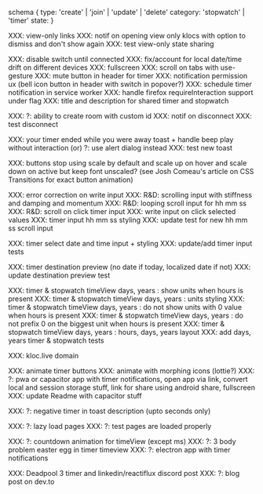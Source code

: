 schema
{
type: 'create' | 'join' | 'update' | 'delete'
category: 'stopwatch' | 'timer'
state: <sm data>
}

XXX: view-only links
XXX: notif on opening view only klocs with option to dismiss and don't show again
XXX: test view-only state sharing

XXX: disable switch until connected
XXX: fix/account for local date/time drift on different devices
XXX: fullscreen
XXX: scroll on tabs with use-gesture
XXX: mute button in header for timer
XXX: notification permission ux (bell icon button in header with switch in popover?)
XXX: schedule timer notification in service worker
XXX: handle firefox requireInteraction support under flag
XXX: title and description for shared timer and stopwatch

XXX: ?: ability to create room with custom id
XXX: notif on disconnect
XXX: test disconnect

XXX: your timer ended while you were away toast + handle beep play without interaction (or) ?: use alert dialog instead
XXX: test new toast

XXX: buttons stop using scale by default and scale up on hover and scale down on active but keep font unscaled? (see Josh Comeau's article on CSS Transitions for exact button animation)

XXX: error correction on write input
XXX: R&D: scrolling input with stiffness and damping and momentum
XXX: R&D: looping scroll input for hh mm ss
XXX: R&D: scroll on click timer input
XXX: write input on click selected values
XXX: timer input hh mm ss styling
XXX: update test for new hh mm ss scroll input

XXX: timer select date and time input + styling
XXX: update/add timer input tests

XXX: timer destination preview (no date if today, localized date if not)
XXX: update destination preview test

XXX: timer & stopwatch timeView days, years : show units when hours is present
XXX: timer & stopwatch timeView days, years : units styling
XXX: timer & stopwatch timeView days, years : do not show units with 0 value when hours is present
XXX: timer & stopwatch timeView days, years : do not prefix 0 on the biggest unit when hours is present
XXX: timer & stopwatch timeView days, years : hours, days, years layout
XXX: add days, years timer & stopwatch tests

XXX: kloc.live domain

XXX: animate timer buttons
XXX: animate with morphing icons (lottie?)
XXX: ?: pwa or capacitor app with timer notifications, open app via link, convert local and session storage stuff, link for share using android share, fullscreen
XXX: update Readme with capacitor stuff

XXX: ?: negative timer in toast description (upto seconds only)

XXX: ?: lazy load pages
XXX: ?: test pages are loaded properly

XXX: ?: countdown animation for timeView (except ms)
XXX: ?: 3 body problem easter egg in timer timeview
XXX: ?: electron app with timer notifications

XXX: Deadpool 3 timer and linkedin/reactiflux discord post
XXX: ?: blog post on dev.to
